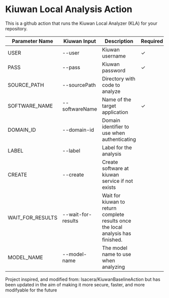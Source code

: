 # Kiuwan Local Analysis Action

This is a github action that runs the Kiuwan Local Analyzer (KLA) for your repository.

| Parameter Name | Kiuwan Input | Description | Required |
| -- | -- | -- | -- |
| USER | --user | Kiuwan username | ✓ |
| PASS | --pass | Kiuwan password | ✓
| SOURCE_PATH | --sourcePath | Directory with code to analyze |   |
| SOFTWARE_NAME | --softwareName | Name of the target application | ✓ |
| DOMAIN_ID | --domain-id | Domain identifier to use when authenticating |
| LABEL | --label | Label for the analysis |
| CREATE | --create | Create software at kiuwan service if not exists |
| WAIT_FOR_RESULTS | --wait-for-results | Wait for kiuwan to return complete results once the local analysis has finished. |
| MODEL_NAME | --model-name | The model name to use when analyzing |

Project inspired, and modified from: lsacera/KiuwanBaselineAction but has been
updated in the aim of making it more secure, faster, and more modifyable for the
future
